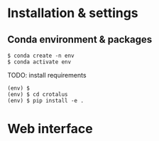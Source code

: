 # Installation & settings

## Conda environment & packages

    $ conda create -n env
    $ conda activate env

TODO: install requirements

    (env) $ 
    (env) $ cd crotalus
    (env) $ pip install -e .

# Web interface



